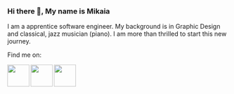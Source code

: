 ### Hi there 👋, My name is Mikaia

I am a apprentice software engineer. My background is in Graphic Design and classical, jazz musician (piano). I am more than thrilled to start this new journey.

Find me on:

<a href="https://www.instagram.com/mika_i7/" target="blank" ><img align="left" src="https://img.icons8.com/color/452/instagram-new--v1.png" height="50" /></a> 
<a href="https://www.facebook.com/mikaia.raza/" target="blank" ><img align="left" src="https://img.icons8.com/fluency/344/facebook-new.png" height="50" /></a>
<a href="https://www.linkedin.com/in/mikaia-razafintsalama-fanomezantsoa-676b1b1a1/" target="blank" ><img align="left" src="https://img.icons8.com/color/344/linkedin-circled--v1.png" height="50" /></a>
<!--
**MiDev7/MiDev7** is a ✨ _special_ ✨ repository because its `README.md` (this file) appears on your GitHub profile.

Here are some ideas to get you started:

- 🔭 I’m currently working on ...
- 🌱 I’m currently learning ...
- 👯 I’m looking to collaborate on ...
- 🤔 I’m looking for help with ...
- 💬 Ask me about ...
- 📫 How to reach me: ...
- 😄 Pronouns: ...
- ⚡ Fun fact: ...
-->
